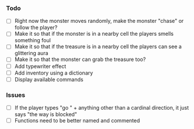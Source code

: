 ### Todo
- [ ] Right now the monster moves randomly, make the monster "chase" or follow the player?
- [ ] Make it so that if the monster is in a nearby cell the players smells something foul
- [ ] Make it so that if the treasure is in a nearby cell the players can see a glittering aura
- [ ] Make it so that the monster can grab the treasure too?
- [ ] Add typewriter effect
- [ ] Add inventory using a dictionary
- [ ] Display available commands

### Issues
- [ ] If the player types "go " + anything other than a cardinal direction, it just says "the way is blocked"
- [ ] Functions need to be better named and commented